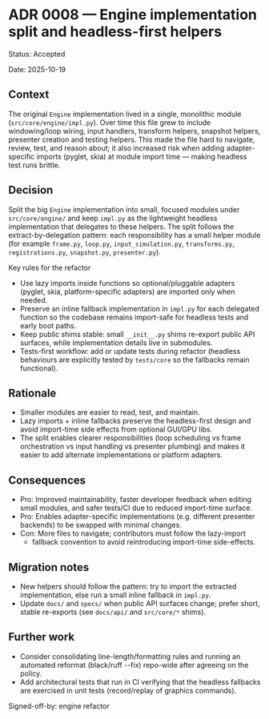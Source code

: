 # ADR 0008 — Engine implementation split and headless-first helpers

Status: Accepted

Date: 2025-10-19

Context
-------
The original `Engine` implementation lived in a single, monolithic
module (`src/core/engine/impl.py`). Over time this file grew to include
windowing/loop wiring, input handlers, transform helpers, snapshot
helpers, presenter creation and testing helpers. This made the file
hard to navigate, review, test, and reason about; it also increased
risk when adding adapter-specific imports (pyglet, skia) at module
import time — making headless test runs brittle.

Decision
--------
Split the big `Engine` implementation into small, focused modules under
`src/core/engine/` and keep `impl.py` as the lightweight headless
implementation that delegates to these helpers. The split follows the
extract-by-delegation pattern: each responsibility has a small helper
module (for example `frame.py`, `loop.py`, `input_simulation.py`,
`transforms.py`, `registrations.py`, `snapshot.py`, `presenter.py`).

Key rules for the refactor
- Use lazy imports inside functions so optional/pluggable adapters
  (pyglet, skia, platform-specific adapters) are imported only when
  needed.
- Preserve an inline fallback implementation in `impl.py` for each
  delegated function so the codebase remains import-safe for headless
  tests and early boot paths.
- Keep public shims stable: small `__init__.py` shims re-export public
  API surfaces, while implementation details live in submodules.
- Tests-first workflow: add or update tests during refactor (headless
  behaviours are explicitly tested by `tests/core` so the fallbacks
  remain functional).

Rationale
---------
- Smaller modules are easier to read, test, and maintain.
- Lazy imports + inline fallbacks preserve the headless-first design
  and avoid import-time side effects from optional GUI/GPU libs.
- The split enables clearer responsibilities (loop scheduling vs frame
  orchestration vs input handling vs presenter plumbing) and makes it
  easier to add alternate implementations or platform adapters.

Consequences
------------
- Pro: Improved maintainability, faster developer feedback when editing
  small modules, and safer tests/CI due to reduced import-time surface.
- Pro: Enables adapter-specific implementations (e.g. different
  presenter backends) to be swapped with minimal changes.
- Con: More files to navigate; contributors must follow the lazy-import
  + fallback convention to avoid reintroducing import-time side-effects.

Migration notes
---------------
- New helpers should follow the pattern: try to import the extracted
  implementation, else run a small inline fallback in `impl.py`.
- Update `docs/` and `specs/` when public API surfaces change; prefer
  short, stable re-exports (see `docs/api/` and `src/core/*` shims).

Further work
------------
- Consider consolidating line-length/formatting rules and running an
  automated reformat (black/ruff --fix) repo-wide after agreeing on the
  policy.
- Add architectural tests that run in CI verifying that the headless
  fallbacks are exercised in unit tests (record/replay of graphics
  commands).

Signed-off-by: engine refactor
